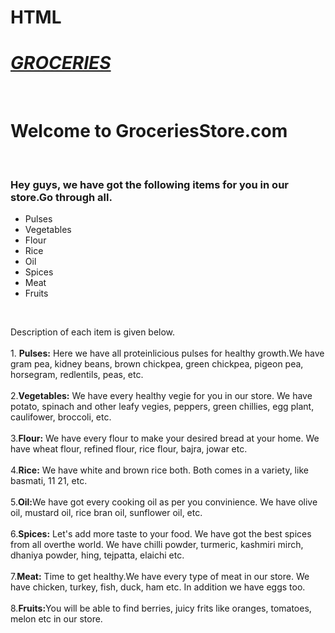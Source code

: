 # HTML
<html>
<head>
<title>GROCERIES</title>
</head>
<body>
<body>
<align='center'><h1><b><i><u>GROCERIES</u></i></b></h1></align='center'><br>
<h1> Welcome to GroceriesStore.com</h1><br>
<h3>Hey guys, we have got the following items for you in our store.Go through all.</h3>
<ul>
<li>Pulses</li>
<li>Vegetables</li>
<li>Flour</li>
<li>Rice</li>
<li>Oil</li>
<li>Spices</li>
<li>Meat</li>
<li>Fruits</li>
</ul>
<br>
<p>Description of each item is given below.<br><br>
1. <b>Pulses:</b> Here we have all proteinlicious pulses for healthy growth.We have gram pea, kidney beans,
 brown chickpea, green chickpea, pigeon pea, horsegram, redlentils, peas, etc.<br><br>
2.<b>Vegetables:</b> We have every healthy vegie for you in our store. We have potato, spinach and other leafy vegies, peppers, 
green chillies, egg  plant, caulifower, broccoli, etc.<br><br>
3.<b>Flour:</b> We have every flour to make your desired bread at your home. We have wheat  flour, 
refined flour, rice flour, bajra, jowar etc.<br><br>
4.<b>Rice:</b> We have white and brown rice both. Both comes in a variety, like basmati, 11 21, etc. <br><br>
5.<b>Oil:</b>We have got every cooking oil as per you convinience. We have olive oil, mustard oil, rice bran oil, 
sunflower oil, etc.<br><br>
6.<b>Spices:</b> Let's add more taste to your food. We have got the best spices from all overthe world. We have chilli powder, turmeric, 
kashmiri mirch, dhaniya powder, hing, tejpatta, elaichi etc.<br><br>
7.<b>Meat:</b> Time to get healthy.We have every type of meat in our store. We have chicken, turkey, fish, duck, 
ham etc. In addition we have eggs too. <br><br>
8.<b>Fruits:</b>You will be able to find berries, juicy frits like oranges, tomatoes, melon etc in our store.<br><br>
</p>
</body>
</html>


  
